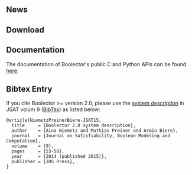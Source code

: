 ## News

## Download

## Documentation

The documentation of Boolector's public C and Python APIs can be found
[here](docs/index.html).

## Bibtex Entry

If you cite Boolector >= version 2.0,
please use the
[system description](http://fmv.jku.at/papers/NiemetzPreinerBiere-JSAT15.pdf)
in JSAT volum 9 ([BibTex](http://fmv.jku.at/papers/NiemetzPreinerBiere-JSAT15.bib))
as listed below:

```
@article{NiemetzPreinerBiere-JSAT15,
  title     = {Boolector 2.0 system description},
  author    = {Aina Niemetz and Mathias Preiner and Armin Biere},
  journal   = {Journal on Satisfiability, Boolean Modeling and Computation},
  volume    = {9},
  pages     = {53-58},
  year      = {2014 (published 2015)},
  publisher = {IOS Press},
}
```
